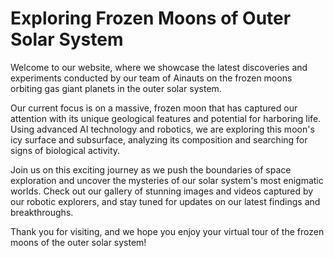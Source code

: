<!--
Write me markdown content of website with wallpaper:

"A team of Ainauts conducting experiments on a massive, frozen moon orbiting a gas giant planet."

The header of the page should not be copy of the text but rather a real content of the website which is using this wallpaper.
-->

<!--font:Inter-->

# Exploring Frozen Moons of Outer Solar System

Welcome to our website, where we showcase the latest discoveries and experiments conducted by our team of Ainauts on the frozen moons orbiting gas giant planets in the outer solar system.

Our current focus is on a massive, frozen moon that has captured our attention with its unique geological features and potential for harboring life. Using advanced AI technology and robotics, we are exploring this moon's icy surface and subsurface, analyzing its composition and searching for signs of biological activity.

Join us on this exciting journey as we push the boundaries of space exploration and uncover the mysteries of our solar system's most enigmatic worlds. Check out our gallery of stunning images and videos captured by our robotic explorers, and stay tuned for updates on our latest findings and breakthroughs.

Thank you for visiting, and we hope you enjoy your virtual tour of the frozen moons of the outer solar system!

